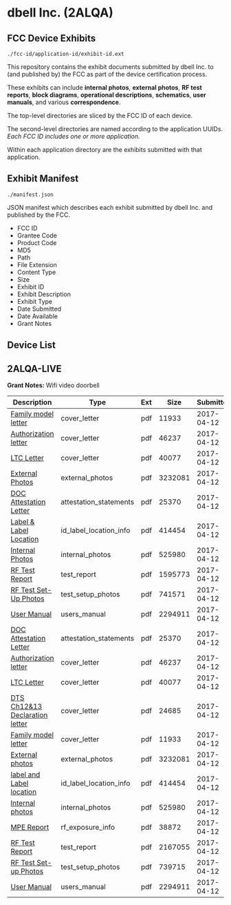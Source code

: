 # dbell Inc. (2ALQA)
## FCC Device Exhibits

```
./fcc-id/application-id/exhibit-id.ext
```

This repository contains the exhibit documents submitted by dbell Inc. to (and published by) the FCC as part of the device certification process.

These exhibits can include **internal photos**, **external photos**, **RF test reports**, **block diagrams**, **operational descriptions**, **schematics**, **user manuals**, and various **correspondence**.

The top-level directories are sliced by the FCC ID of each device.

The second-level directories are named according to the application UUIDs. *Each FCC ID includes one or more application.*

Within each application directory are the exhibits submitted with that application. 

## Exhibit Manifest

```
./manifest.json
```

JSON manifest which describes each exhibit submitted by dbell Inc. and published by the FCC.

- FCC ID
- Grantee Code
- Product Code
- MD5
- Path
- File Extension
- Content Type
- Size
- Exhibit ID
- Exhibit Description
- Exhibit Type
- Date Submitted
- Date Available
- Grant Notes

## Device List
## 2ALQA-LIVE
**Grant Notes:** Wifi video doorbell

| Description | Type | Ext | Size | Submitted | Available |
| ----------- | ---- | --- | ---- | --------- | --------- |
| [Family model letter](2ALQA-LIVE/74be00dded70914382429a69730ed491/3354557.pdf) | cover_letter | pdf | 11933 | 2017-04-12 | 2017-04-12 |
| [Authorization letter](2ALQA-LIVE/74be00dded70914382429a69730ed491/3354554.pdf) | cover_letter | pdf | 46237 | 2017-04-12 | 2017-04-12 |
| [LTC Letter](2ALQA-LIVE/74be00dded70914382429a69730ed491/3354555.pdf) | cover_letter | pdf | 40077 | 2017-04-12 | 2017-04-12 |
| [External Photos](2ALQA-LIVE/74be00dded70914382429a69730ed491/3354558.pdf) | external_photos | pdf | 3232081 | 2017-04-12 | 2017-04-12 |
| [DOC Attestation Letter](2ALQA-LIVE/74be00dded70914382429a69730ed491/3354552.pdf) | attestation_statements | pdf | 25370 | 2017-04-12 | 2017-04-12 |
| [Label & Label Location](2ALQA-LIVE/74be00dded70914382429a69730ed491/3354559.pdf) | id_label_location_info | pdf | 414454 | 2017-04-12 | 2017-04-12 |
| [Internal Photos](2ALQA-LIVE/74be00dded70914382429a69730ed491/3354560.pdf) | internal_photos | pdf | 525980 | 2017-04-12 | 2017-04-12 |
| [RF Test Report](2ALQA-LIVE/74be00dded70914382429a69730ed491/3354581.pdf) | test_report | pdf | 1595773 | 2017-04-12 | 2017-04-12 |
| [RF Test Set-Up Photos](2ALQA-LIVE/74be00dded70914382429a69730ed491/3354582.pdf) | test_setup_photos | pdf | 741571 | 2017-04-12 | 2017-04-12 |
| [User Manual](2ALQA-LIVE/74be00dded70914382429a69730ed491/3354564.pdf) | users_manual | pdf | 2294911 | 2017-04-12 | 2017-04-12 |
| [DOC Attestation Letter](2ALQA-LIVE/159fc82aaaacf7aa1817cae6bafe31ba/3354552.pdf) | attestation_statements | pdf | 25370 | 2017-04-12 | 2017-04-12 |
| [Authorization letter](2ALQA-LIVE/159fc82aaaacf7aa1817cae6bafe31ba/3354554.pdf) | cover_letter | pdf | 46237 | 2017-04-12 | 2017-04-12 |
| [LTC Letter](2ALQA-LIVE/159fc82aaaacf7aa1817cae6bafe31ba/3354555.pdf) | cover_letter | pdf | 40077 | 2017-04-12 | 2017-04-12 |
| [DTS Ch12&13 Declaration letter](2ALQA-LIVE/159fc82aaaacf7aa1817cae6bafe31ba/3354556.pdf) | cover_letter | pdf | 24685 | 2017-04-12 | 2017-04-12 |
| [Family model letter](2ALQA-LIVE/159fc82aaaacf7aa1817cae6bafe31ba/3354557.pdf) | cover_letter | pdf | 11933 | 2017-04-12 | 2017-04-12 |
| [External photos](2ALQA-LIVE/159fc82aaaacf7aa1817cae6bafe31ba/3354558.pdf) | external_photos | pdf | 3232081 | 2017-04-12 | 2017-04-12 |
| [label and Label location](2ALQA-LIVE/159fc82aaaacf7aa1817cae6bafe31ba/3354559.pdf) | id_label_location_info | pdf | 414454 | 2017-04-12 | 2017-04-12 |
| [Internal photos](2ALQA-LIVE/159fc82aaaacf7aa1817cae6bafe31ba/3354560.pdf) | internal_photos | pdf | 525980 | 2017-04-12 | 2017-04-12 |
| [MPE Report](2ALQA-LIVE/159fc82aaaacf7aa1817cae6bafe31ba/3354562.pdf) | rf_exposure_info | pdf | 38872 | 2017-04-12 | 2017-04-12 |
| [RF Test Report](2ALQA-LIVE/159fc82aaaacf7aa1817cae6bafe31ba/3354565.pdf) | test_report | pdf | 2167055 | 2017-04-12 | 2017-04-12 |
| [RF Test Set-up Photos](2ALQA-LIVE/159fc82aaaacf7aa1817cae6bafe31ba/3354566.pdf) | test_setup_photos | pdf | 739715 | 2017-04-12 | 2017-04-12 |
| [User Manual](2ALQA-LIVE/159fc82aaaacf7aa1817cae6bafe31ba/3354564.pdf) | users_manual | pdf | 2294911 | 2017-04-12 | 2017-04-12 |
